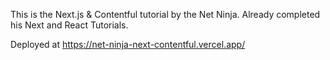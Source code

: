 This is the Next.js & Contentful tutorial by the Net Ninja. Already completed his Next and React Tutorials.

Deployed at https://net-ninja-next-contentful.vercel.app/
